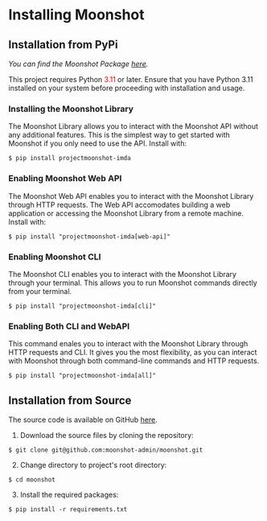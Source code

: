 # Installing Moonshot

## Installation from PyPi
*You can find the Moonshot Package [here](https://pypi.org/project/projectmoonshot-imda/).*

This project requires Python <span style="color:red;">3.11</span>
 or later. Ensure that you have Python 3.11 installed on your system before proceeding with installation and usage.
<!---
To install Moonshot, there are 4 methods that you can choose from.
```
$ pip install projectmoonshot-imda # To install Moonshot library.
$ pip install "projectmoonshot-imda[web-api]" # To enable running Moonshot using the web API.
```
-->

### Installing the Moonshot Library
The Moonshot Library allows you to interact with the Moonshot API without any additional features. This is the simplest way to get started with Moonshot if you only need to use the API. Install with:
```
$ pip install projectmoonshot-imda
```

### Enabling Moonshot Web API
The Moonshot Web API enables you to interact with the Moonshot Library through HTTP requests. The Web API accomodates building a web application or accessing the Moonshot Library from a remote machine. Install with:
```
$ pip install "projectmoonshot-imda[web-api]"
```

### Enabling Moonshot CLI
The Moonshot CLI enables you to interact with the Moonshot Library through your terminal. This allows you to run Moonshot commands directly from your terminal. 

```
$ pip install "projectmoonshot-imda[cli]"
```

### Enabling Both CLI and WebAPI
This command enales you to interact with the Moonshot Library through HTTP requests and CLI. It gives you the most flexibility, as you can interact with Moonshot through both command-line commands and HTTP requests.
```
$ pip install "projectmoonshot-imda[all]"
```

## Installation from Source
The source code is available on GitHub [here](https://github.com/moonshot-admin/moonshot).

1. Download the source files by cloning the repository:
```
$ git clone git@github.com:moonshot-admin/moonshot.git
```
2. Change directory to project's root directory:
```
$ cd moonshot
``` 
3. Install the required packages:
```
$ pip install -r requirements.txt
```
